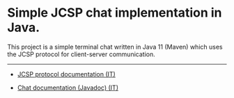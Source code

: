 # Simple JCSP chat implementation in Java.
This project is a simple terminal chat written in Java 11 (Maven) which uses the JCSP protocol
for client-server communication.

---

- [JCSP protocol documentation (IT)](jcsp.pdf)

- [Chat documentation (Javadoc) (IT)](https://lotti-meucci.github.io/chat/)
